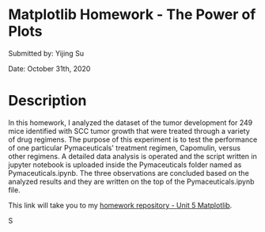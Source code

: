 # **Matplotlib Homework - The Power of Plots**

Submitted by: Yijing Su

Date: October 31th, 2020


# **Description** 

In this homework, I analyzed the dataset of the tumor development for 249 mice identified with SCC tumor growth  that were treated through a variety of drug regimens. The purpose of this experiment is to test the performance of one particular Pymaceuticals' treatment regimen, Capomulin, versus other regimens. A detailed data analysis is operated and the script written in jupyter notebook is uploaded inside the Pymaceuticals folder named as Pymaceuticals.ipynb. The three observations are concluded based on the analyzed results and they are written on the top of the Pymaceuticals.ipynb file.

This link will take you to my [homework repository - Unit 5 Matplotlib](https://github.com/Dearsu520/databootcamp-homework/tree/master/Unit%205%20-%20Matplotlib). 

S